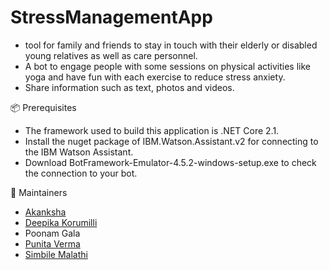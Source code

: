 # StressManagementApp

 - tool for family and friends to stay in touch with their elderly or disabled young relatives as well as care personnel. 
 - A bot to engage people with some sessions on physical activities like yoga and have fun with each exercise to reduce stress anxiety. 
 - Share information such as text, photos and videos.
 
 

 📦 Prerequisites
 
 - The framework used to build this application is .NET Core 2.1.
 - Install the nuget package of IBM.Watson.Assistant.v2 for connecting to the IBM Watson Assistant.
 - Download BotFramework-Emulator-4.5.2-windows-setup.exe to check the connection to your bot.
 
 🚧 Maintainers

+ [Akanksha][ak_github]
+ [Deepika Korumilli][dk_github]
+ Poonam Gala
+ [Punita Verma][pv_github]
+ [Simbile Malathi][sm_github]


[ak_github]: https://github.com/tomaraakansha
[dk_github]: https://github.com/deepikakorumilli
[pv_github]: https://github.com/punitaverma
[sm_github]: https://github.com/smalathi95


